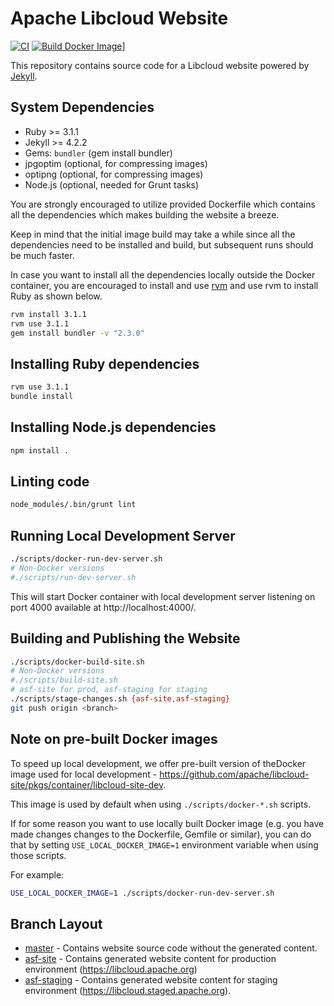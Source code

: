 # Apache Libcloud Website

[![CI](https://github.com/apache/libcloud-site/actions/workflows/main.yaml/badge.svg)](https://github.com/apache/libcloud-site/actions/workflows/main.yaml) [![Build Docker Image](https://github.com/apache/libcloud-site/actions/workflows/build_docker_image.yaml/badge.svg)](https://github.com/apache/libcloud-site/actions/workflows/build_docker_image.yaml)]

This repository contains source code for a Libcloud website powered by
[Jekyll][1].

## System Dependencies

* Ruby >= 3.1.1
* Jekyll >= 4.2.2
* Gems: `bundler` (gem install bundler)
* jpgoptim (optional, for compressing images)
* optipng (optional, for compressing images)
* Node.js (optional, needed for Grunt tasks)

You are strongly encouraged to utilize provided Dockerfile which contains
all the dependencies which makes building the website a breeze.

Keep in mind that the initial image build may take a while since all the
dependencies need to be installed and build, but subsequent runs should be
much faster.

In case you want to install all the dependencies locally outside the Docker
container, you are encouraged to install and use [rvm](https://rvm.io/)
and use rvm to install Ruby as shown below.

```bash
rvm install 3.1.1
rvm use 3.1.1
gem install bundler -v "2.3.0"
```

## Installing Ruby dependencies

```bash
rvm use 3.1.1
bundle install
```

## Installing Node.js dependencies

```bash
npm install .
```

## Linting code

```bash
node_modules/.bin/grunt lint
```

## Running Local Development Server

```bash
./scripts/docker-run-dev-server.sh
# Non-Docker versions
#./scripts/run-dev-server.sh
```

This will start Docker container with local development server listening on port
4000 available at http://localhost:4000/.

## Building and Publishing the Website

```bash
./scripts/docker-build-site.sh
# Non-Docker versions
#./scripts/build-site.sh
# asf-site for prod, asf-staging for staging
./scripts/stage-changes.sh {asf-site,asf-staging}
git push origin <branch>
```

## Note on pre-built Docker images

To speed up local development, we offer pre-built version of theDocker image 
used for local development -
https://github.com/apache/libcloud-site/pkgs/container/libcloud-site-dev.

This image is used by default when using ``./scripts/docker-*.sh`` scripts.

If for some reason you want to use locally built Docker image (e.g. you have
made changes changes to the Dockerfile, Gemfile or similar), you can do that by
setting ``USE_LOCAL_DOCKER_IMAGE=1`` environment variable when using those scripts.

For example:

```bash
USE_LOCAL_DOCKER_IMAGE=1 ./scripts/docker-run-dev-server.sh
```

## Branch Layout

* [master](https://github.com/apache/libcloud-site/tree/master) - Contains website source code without the generated content.
* [asf-site](https://github.com/apache/libcloud-site/tree/asf-site) - Contains generated website content for production environment (https://libcloud.apache.org)
* [asf-staging](https://github.com/apache/libcloud-site/tree/asf-staging) - Contains generated website content for staging environment (https://libcloud.staged.apache.org).

[1]: http://jekyllrb.com/
[2]: https://github.com/Kami/kami.github.com
